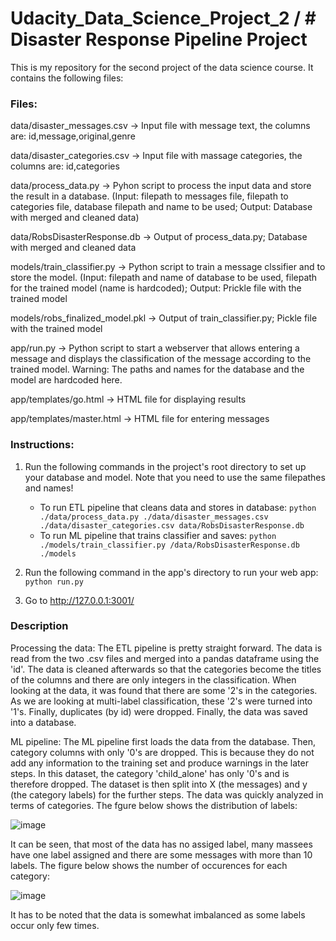 # Udacity_Data_Science_Project_2 / # Disaster Response Pipeline Project
This is my repository for the second project of the data science course. It contains the following files:

### Files:
data/disaster_messages.csv -> Input file with message text, the columns are: id,message,original,genre

data/disaster_categories.csv -> Input file with massage categories, the columns are: id,categories

data/process_data.py -> Pyhon script to process the input data and store the result in a database. (Input: filepath to messages file, filepath to categories file, database filepath and name to be used; Output: Database with merged and cleaned data)

data/RobsDisasterResponse.db -> Output of process_data.py; Database with merged and cleaned data


models/train_classifier.py -> Python script to train a message clssifier and to store the model. (Input: filepath and name of database to be used, filepath for the trained model (name is hardcoded); Output: Prickle file with the trained model

models/robs_finalized_model.pkl -> Output of train_classifier.py; Pickle file with the trained model


app/run.py -> Python script to start a webserver that allows entering a message and displays the classification of the message according to the trained model. Warning: The paths and names for the database and the model are hardcoded here.

app/templates/go.html -> HTML file for displaying results

app/templates/master.html -> HTML file for entering messages

### Instructions:
1. Run the following commands in the project's root directory to set up your database and model. Note that you need to use the same filepathes and names!

    - To run ETL pipeline that cleans data and stores in database:
     `python ./data/process_data.py ./data/disaster_messages.csv ./data/disaster_categories.csv data/RobsDisasterResponse.db`
    - To run ML pipeline that trains classifier and saves:
     `python ./models/train_classifier.py /data/RobsDisasterResponse.db ./models`

2. Run the following command in the app's directory to run your web app:
     `python run.py`

3. Go to http://127.0.0.1:3001/

### Description
Processing the data: The ETL pipeline is pretty straight forward. The data is read from the two .csv files and merged into a pandas dataframe using the 'id'. The data is cleaned afterwards so that the categories become the titles of the columns and there are only integers in the classification. When looking at the data, it was found that there are some '2's in the categories. As we are looking at multi-label classification, these '2's were turned into '1's. Finally, duplicates (by id) were dropped. Finally, the data was saved into a database.

ML pipeline: The ML pipeline first loads the data from the database. Then, category columns with only '0's are dropped. This is because they do not add any information to the training set and produce warnings in the later steps. In this dataset, the category 'child_alone' has only '0's and is therefore dropped. The dataset is then split into X (the messages) and y (the category labels) for the further steps. The data was quickly analyzed in terms of categories. The fgure below shows the distribution of labels:

![image](https://user-images.githubusercontent.com/65665840/119840848-9f1aaf80-bf05-11eb-95a7-b407646068e2.png)

It can be seen, that most of the data has no assiged label, many massees have one label assigned and there are some messages with more than 10 labels. The figure below shows the number of occurences for each category:

![image](https://user-images.githubusercontent.com/65665840/119841351-033d7380-bf06-11eb-866e-588a7c75f06f.png)

It has to be noted that the data is somewhat imbalanced as some labels occur only few times.

